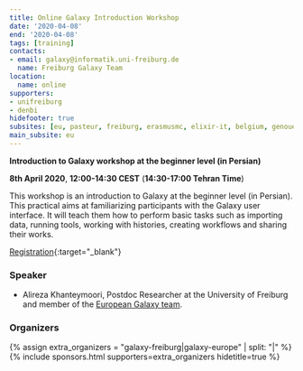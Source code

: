 ```yaml
---
title: Online Galaxy Introduction Workshop
date: '2020-04-08'
end: '2020-04-08'
tags: [training]
contacts:
- email: galaxy@informatik.uni-freiburg.de
  name: Freiburg Galaxy Team
location:
  name: online
supporters:
- unifreiburg
- denbi
hidefooter: true
subsites: [eu, pasteur, freiburg, erasmusmc, elixir-it, belgium, genouest]
main_subsite: eu
---
```



**Introduction to Galaxy workshop at the beginner level (in Persian)**

**8th April 2020**, **12:00-14:30 CEST** (**14:30-17:00 Tehran Time**)

This workshop is an introduction to Galaxy at the beginner level (in Persian). This practical aims at familiarizing participants with the Galaxy user interface. It will teach them how to perform basic tasks such as importing data, running tools, working with histories, creating workflows and sharing their works.

[Registration](https://docs.google.com/forms/d/1B582vAQc_Yf1mfwSGHhcZ6WsIrKVL7syl-LjmjAl3n0){:target="_blank"}

### Speaker

* Alireza Khanteymoori, Postdoc Researcher at the University of Freiburg and member of the [European Galaxy team](https://usegalaxy-eu.github.io/freiburg/people).

### Organizers

{% assign extra_organizers =  "galaxy-freiburg|galaxy-europe" | split: "|"  %}
{% include sponsors.html supporters=extra_organizers hidetitle=true %}

